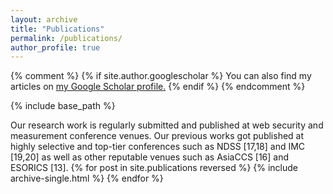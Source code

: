 ```yaml
---
layout: archive
title: "Publications"
permalink: /publications/
author_profile: true
---
```


{% comment %}
    {% if site.author.googlescholar %}
      You can also find my articles on <u><a href="{{site.author.googlescholar}}">my Google Scholar profile</a>.</u>
    {% endif %}
{% endcomment %}

{% include base_path %}

Our research work is regularly submitted and published at web security and measurement conference venues. Our previous works got published at highly selective and top-tier conferences such as NDSS [17,18] and IMC [19,20] as well as other reputable venues such as AsiaCCS [16] and ESORICS [13].
{% for post in site.publications reversed %}
  {% include archive-single.html %}
{% endfor %}
